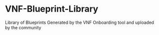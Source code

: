 # VNF-Blueprint-Library
Library of Blueprints Generated by the VNF Onboarding tool and uploaded by the community

